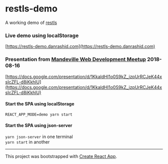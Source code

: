 # restls-demo

A working demo of [restls](https://github.com/danrashid/restls)

### Live demo using localStorage

[https://restls-demo.danrashid.com](https://restls-demo.danrashid.com)

### Presentation from [Mandeville Web Development Meetup](https://www.meetup.com/Mandeville-Web-Development-Meetup/) 2018-08-16

[https://docs.google.com/presentation/d/1KkaldHI1o0S9kZ_jzpUrRCJeK44xsIcZFL-d8iKkhlU](https://docs.google.com/presentation/d/1KkaldHI1o0S9kZ_jzpUrRCJeK44xsIcZFL-d8iKkhlU)

#### Start the SPA using localStorage

`REACT_APP_MODE=demo yarn start`

#### Start the SPA using json-server

`yarn json-server` in one terminal  
`yarn start` in another

---

This project was bootstrapped with [Create React App](https://github.com/facebookincubator/create-react-app).
